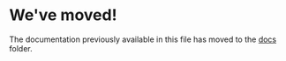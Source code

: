# We've moved!

The documentation previously available in this file has moved to
the [docs](/docs) folder.
